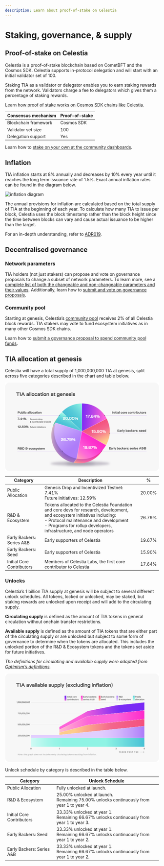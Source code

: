 ```yaml
---
description: Learn about proof-of-stake on Celestia
---
```


# Staking, governance, & supply

## Proof-of-stake on Celestia

<!-- markdownlint-disable MD013 -->
<!-- markdownlint-disable MD033 -->

Celestia is a proof-of-stake blockchain based on CometBFT and the Cosmos SDK.
Celestia supports in-protocol delegation and will start with an initial
validator set of 100.

Staking TIA as a validator or delegator enables you to earn staking rewards from
the network. Validators charge a fee to delegators which gives them a percentage
of staking rewards.

Learn
[how proof of stake works on Cosmos SDK chains like Celestia](https://docs.cosmos.network/main/modules/staking).

| Consensus mechanism  | Proof-of-stake |
|----------------------|----------------|
| Blockchain framework | Cosmos SDK     |
| Validator set size   | 100            |
| Delegation support   | Yes            |

Learn how to
[stake on your own at the community dashboards](../learn/staking.md).

## Inflation

TIA inflation starts at 8% annually and decreases by 10% every year until it
reaches the long term issuance rate of 1.5%. Exact annual inflation rates can be
found in the diagram below.

![inflation diagram](/img/learn/Celestia_TIA_Inflation.png)

The annual provisions for inflation are calculated based on the total supply of
TIA at the beginning of each year. To calculate how many TIA to issue per block,
Celestia uses the block timestamp rather than the block height since the time
between blocks can vary and cause actual issuance to be higher than the target.

For an in-depth understanding, refer to
[ADR019](https://github.com/celestiaorg/celestia-app/blob/main/docs/architecture/adr-019-strict-inflation-schedule.md).

## Decentralised governance

### Network parameters

TIA holders (not just stakers) can propose and vote on governance proposals to
change a subset of network parameters. To learn more, see a
[complete list of both the changeable and non-changeable parameters and their values](https://github.com/celestiaorg/celestia-app/blob/v1.x/specs/src/specs/params.md).
Additionally, learn how to
[submit and vote on governance proposals](../how-to-guides/celestia-app-commands.md#governance).

### Community pool

Starting at genesis, Celestia’s
[community pool](https://docs.cosmos.network/main/modules/distribution)
receives 2% of all Celestia block rewards. TIA stakers may vote to fund
ecosystem initiatives as in many other Cosmos SDK chains.

Learn how to
[submit a governance proposal to spend community pool funds](../how-to-guides/celestia-app-commands.md#community-pool).

## TIA allocation at genesis

Celestia will have a total supply of 1,000,000,000 TIA at genesis,
split across five categories described in the chart and table below.

![allocation diagram](/img/learn/Celestia_TIA_Allocation_at_Genesis.png)

| Category                  | Description                                                                                                                                                                                                                                   | %      |
|---------------------------|-----------------------------------------------------------------------------------------------------------------------------------------------------------------------------------------------------------------------------------------------|--------|
| Public Allocation         | Genesis Drop and Incentivized Testnet: 7.41%<br/>Future initiatives: 12.59%                                                                                                                                                                   | 20.00% |
| R&D & Ecosystem           | Tokens allocated to the Celestia Foundation and core devs for research, development, and ecosystem initiatives including:<br/>- Protocol maintenance and development<br/>- Programs for rollup developers, infrastructure, and node operators | 26.79% |
| Early Backers: Series A&B | Early supporters of Celestia                                                                                                                                                                                                                  | 19.67% |
| Early Backers: Seed       | Early supporters of Celestia                                                                                                                                                                                                                  | 15.90% |
| Initial Core Contributors | Members of Celestia Labs, the first core contributor to Celestia                                                                                                                                                                              | 17.64% |

### Unlocks

Celestia’s 1 billion TIA supply at genesis will be subject to several different
unlock schedules. All tokens, locked or unlocked, may be staked, but staking
rewards are unlocked upon receipt and will add to the circulating supply.

**Circulating supply** is defined as the amount of TIA tokens in general
circulation without onchain transfer restrictions.

**Available supply** is defined as the amount of TIA tokens that are either part
of the circulating supply or are unlocked but subject to some form of governance
to determine when the tokens are allocated. This includes the unlocked portion
of the R&D & Ecosystem tokens and the tokens set aside for future initiatives.

_The definitions for circulating and available supply were adapted from
[Optimism’s definitions](https://community.optimism.io/docs/governance/allocations/#token-distribution-details)._

![supply diagram](/img/learn/Celestia_TIA_Available_Supply.png)

Unlock schedule by category is described in the table below.

| Category                  | Unlock Schedule                                                                             |
|---------------------------|---------------------------------------------------------------------------------------------|
| Public Allocation         | Fully unlocked at launch.                                                                   |
| R&D & Ecosystem           | 25.00% unlocked at launch.<br/>Remaining 75.00% unlocks continuously from year 1 to year 4. |
| Initial Core Contributors | 33.33% unlocked at year 1.<br/>Remaining 66.67% unlocks continuously from year 1 to year 3. |
| Early Backers: Seed       | 33.33% unlocked at year 1.<br/>Remaining 66.67% unlocks continuously from year 1 to year 2. |
| Early Backers: Series A&B | 33.33% unlocked at year 1.<br/>Remaining 66.67% unlocks continuously from year 1 to year 2. |
